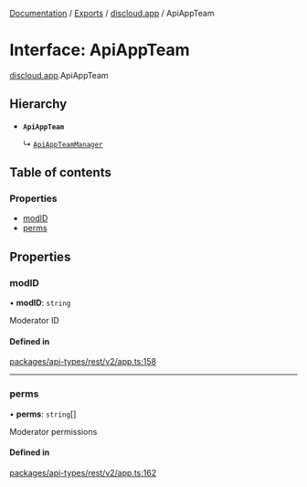 [Documentation](../README.md) / [Exports](../modules.md) / [discloud.app](../modules/discloud_app.md) / ApiAppTeam

# Interface: ApiAppTeam

[discloud.app](../modules/discloud_app.md).ApiAppTeam

## Hierarchy

- **`ApiAppTeam`**

  ↳ [`ApiAppTeamManager`](discloud_app.ApiAppTeamManager.md)

## Table of contents

### Properties

- [modID](discloud_app.ApiAppTeam.md#modid)
- [perms](discloud_app.ApiAppTeam.md#perms)

## Properties

### modID

• **modID**: `string`

Moderator ID

#### Defined in

[packages/api-types/rest/v2/app.ts:158](https://github.com/discloud/discloud.app/blob/c6f50ea/packages/api-types/rest/v2/app.ts#L158)

___

### perms

• **perms**: `string`[]

Moderator permissions

#### Defined in

[packages/api-types/rest/v2/app.ts:162](https://github.com/discloud/discloud.app/blob/c6f50ea/packages/api-types/rest/v2/app.ts#L162)

